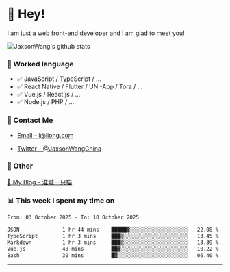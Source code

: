 # 👋 Hey!

I am just a web front-end developer and I am glad to meet you!

![JaxsonWang's github stats](https://github-readme-stats.vercel.app/api?username=JaxsonWang&&show_icons=true&&title_color=1abc9c&&icon_color=1abc9c)


### 📝 Worked language

- ✅ JavaScript / TypeScript / ...
- ✅ React Native / Flutter / UNI-App / Tora / ...
- ✅ Vue.js / React.js / ...
- ✅ Node.js / PHP / ...

### 📮 Contact Me

- [Email - i@iiong.com](mailto:i@iiong.com)

- [Twitter - @JaxsonWangChina](https://twitter.com/JaxsonWangChina)

### 🤪 Other

[📌 My Blog - 淮城一只猫](https://iiong.com)

### 📊 This week I spent my time on

<!--START_SECTION:waka-->

```txt
From: 03 October 2025 - To: 10 October 2025

JSON              1 hr 44 mins    █████▓░░░░░░░░░░░░░░░░░░░   22.08 %
TypeScript        1 hr 3 mins     ███▒░░░░░░░░░░░░░░░░░░░░░   13.45 %
Markdown          1 hr 3 mins     ███▒░░░░░░░░░░░░░░░░░░░░░   13.39 %
Vue.js            48 mins         ██▓░░░░░░░░░░░░░░░░░░░░░░   10.22 %
Bash              30 mins         █▓░░░░░░░░░░░░░░░░░░░░░░░   06.40 %
```

<!--END_SECTION:waka-->

---
